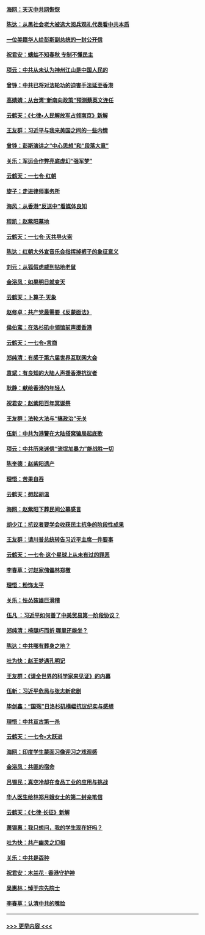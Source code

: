 #### [海网：天灭中共网恢恢](../pages/nsc993/n11618261.md?t=10290111) 
#### [陈达：从黑社会老大被选大阅兵观礼代表看中共本质](../pages/nsc993/n11618229.md?t=10290111) 
#### [一位美籍华人给彭斯副总统的一封公开信](../pages/nsc993/n11616906.md?t=10290111) 
#### [祝君安：蟪蛄不知春秋  专制不懂民主](../pages/nsc993/n11616882.md?t=10290111) 
#### [项云：中共从未认为神州江山是中国人民的](../pages/nsc993/n11616763.md?t=10290111) 
#### [曾铮：中共已将对法轮功的迫害手法延至香港](../pages/nsc993/n11616561.md?t=10290111) 
#### [高婧婧：从台湾“新南向政策”预测蔡英文连任](../pages/nsc993/n11616518.md?t=10290111) 
#### [云鹤天：《七律▪人民解放军占领南京》新解](../pages/nsc993/n11616490.md?t=10290111) 
#### [王友群：习近平与我来美国之间的一些内情](../pages/nsc993/n11615052.md?t=10290111) 
#### [曾铮：彭斯演讲之“中心思想”和“段落大意”](../pages/nsc993/n11615020.md?t=10290111) 
#### [关乐：军运会作弊亮底虚幻“强军梦”](../pages/nsc993/n11615008.md?t=10290111) 
#### [云鹤天：一七令‧红朝](../pages/nsc993/n11615000.md?t=10290111) 
#### [旋子：走进律师事务所](../pages/nsc993/n11614894.md?t=10290111) 
#### [海风：从香港“反送中”看媒体良知](../pages/nsc993/n11614480.md?t=10290111) 
#### [程凯：赵紫阳墓地](../pages/nsc993/n11614464.md?t=10290111) 
#### [云鹤天：一七令‧灭共导火索](../pages/nsc993/n11613471.md?t=10290111) 
#### [陈达：红朝大外宣音乐会指挥掉裤子的象征意义](../pages/nsc993/n11613456.md?t=10290111) 
#### [刘元：从狐假虎威到钻地老鼠](../pages/nsc993/n11612832.md?t=10290111) 
#### [金浴凤：如果明日就变天](../pages/nsc993/n11611135.md?t=10290111) 
#### [云鹤天：卜算子‧天象](../pages/nsc993/n11609023.md?t=10290111) 
#### [赵修卓：共产党最需要《反蒙面法》](../pages/nsc993/n11608006.md?t=10290111) 
#### [侯伯鸾：在洛杉矶中领馆前声援香港](../pages/nsc993/n11607802.md?t=10290111) 
#### [云鹤天：一七令•言商](../pages/nsc993/n11606248.md?t=10290111) 
#### [郑纯清：有感于第六届世界互联网大会](../pages/nsc993/n11604718.md?t=10290111) 
#### [袁斌：有良知的大陆人声援香港抗议者](../pages/nsc993/n11603673.md?t=10290111) 
#### [耿静：献给香港的年轻人](../pages/nsc993/n11602462.md?t=10290111) 
#### [祝君安：赵紫阳百年冥诞祭](../pages/nsc993/n11601386.md?t=10290111) 
#### [王友群：法轮大法与“搞政治”无关](../pages/nsc993/n11601658.md?t=10290111) 
#### [伍新：中共为港警在大陆搭窝骗局起底歌](../pages/nsc993/n11601536.md?t=10290111) 
#### [项云：中共历来迷信“流氓加暴力”能战胜一切](../pages/nsc993/n11601496.md?t=10290111) 
#### [陈奎德：赵紫阳遗产](../pages/nsc993/n11601444.md?t=10290111) 
#### [理悟：苦果自吞](../pages/nsc993/n11601385.md?t=10290111) 
#### [云鹤天：想起胡温](../pages/nsc993/n11600033.md?t=10290111) 
#### [海网：赵紫阳下葬民间公墓感言](../pages/nsc993/n11600021.md?t=10290111) 
#### [胡少江：抗议者要学会收获民主抗争的阶段性成果](../pages/nsc993/n11599626.md?t=10290111) 
#### [王友群：请川普总统转告习近平主席一件要事](../pages/nsc993/n11599533.md?t=10290111) 
#### [云鹤天：一七令‧这个星球上从未有过的罪恶](../pages/nsc993/n11598881.md?t=10290111) 
#### [李春草：讨赵家傀儡林郑檄](../pages/nsc993/n11598789.md?t=10290111) 
#### [理悟：粉饰太平](../pages/nsc993/n11598776.md?t=10290111) 
#### [关乐：怯怂装雄巨滑稽](../pages/nsc993/n11598767.md?t=10290111) 
#### [伍凡 ：习近平如何善了中美贸易第一阶段协议？](../pages/nsc993/n11596305.md?t=10290111) 
#### [郑纯清：椅腿朽而折 哪里还能坐？](../pages/nsc993/n11596273.md?t=10290111) 
#### [陈达：中共哪有葬身之地？](../pages/nsc993/n11596253.md?t=10290111) 
#### [吐为快：赵王梦遇孔明记](../pages/nsc993/n11596208.md?t=10290111) 
#### [王友群：《请全世界的科学家来见证》的内幕](../pages/nsc993/n11594091.md?t=10290111) 
#### [伍新：习近平危局与张志新悲剧](../pages/nsc993/n11594089.md?t=10290111) 
#### [毕剑鑫：“国殇”日洛杉矶横幅抗议纪实与感想](../pages/nsc993/n11591301.md?t=10290111) 
#### [理悟：中共亘古第一杀](../pages/nsc993/n11590734.md?t=10290111) 
#### [云鹤天：一七令•大跃进](../pages/nsc993/n11590699.md?t=10290111) 
#### [海网：印度学生蒙面习像迎习之戏观感](../pages/nsc993/n11590675.md?t=10290111) 
#### [金浴凤：共匪的宿命](../pages/nsc993/n11586383.md?t=10290111) 
#### [吕锡民：真空冷却在食品工业的应用与挑战](../pages/nsc993/n11585819.md?t=10290111) 
#### [华人医生给林郑月娥女士的第二封亲笔信](../pages/nsc993/n11585124.md?t=10290111) 
#### [云鹤天：《七律·长征》新解](../pages/nsc993/n11584578.md?t=10290111) 
#### [萧锡惠：我只想问，我的学生现在好吗？](../pages/nsc993/n11583828.md?t=10290111) 
#### [吐为快：共产幽灵之幻相](../pages/nsc993/n11583224.md?t=10290111) 
#### [关乐：中共是孬种](../pages/nsc993/n11582099.md?t=10290111) 
#### [祝君安：木兰花 · 香港守护神](../pages/nsc993/n11581782.md?t=10290111) 
#### [吴惠林：悼于宗先院士](../pages/nsc993/n11580283.md?t=10290111) 
#### [李春草：认清中共的嘴脸](../pages/nsc993/n11579954.md?t=10290111) 

----
#### [ >>> 更早内容 <<< ](../indexes/nsc993-earlier.md)
